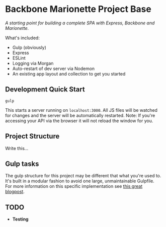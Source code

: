 # Backbone Marionette Project Base

_A starting point for building a complete SPA with Express, Backbone and Marionette._

What's included:

* Gulp (obviously)
* Express
* ESLint
* Logging via Morgan
* Auto-restart of dev server via Nodemon
* An existing app layout and collection to get you started

## Development Quick Start

```
gulp
```

This starts a server running on `localhost:3000`. All JS files will be watched for changes and the server will be automatically restarted. Note: If you're accessing your API via the browser it will not reload the window for you.

## Project Structure

Write this...

## Gulp tasks

The gulp structure for this project may be different that what you're used to. It's built in a modular fashion to avoid one large, unmaintainable Gulpfile. For more information on this specific implementation see [this great blogpost][blogpost].

[blogpost]: http://viget.com/extend/gulp-browserify-starter-faq

## TODO

* **Testing**
